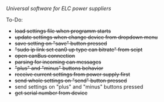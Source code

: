 *Universal software for ELC power suppliers* 

To-Do:
- ~~load settings file when programm starts~~
- ~~update settings when change device from dropdown menu~~
- ~~save setting on "save" button pressed~~
- ~~"sudo ip link set can0 up type can bitrate" from scipt~~ 
- ~~open canBus connection~~
- ~~parsing for incoming can messages~~
- ~~"plus" and "minus" buttons behavior~~
- ~~receive current settings from power supply first~~
- ~~send whole settings on "send" button pressed~~
- send settings on "plus" and "minus" buttons pressed
- ~~get serial number from device~~
